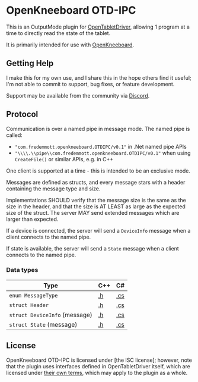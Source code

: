 # OpenKneeboard OTD-IPC

This is an OutputMode plugin for [OpenTabletDriver], allowing 1 program at a time to directly read the state of the tablet.

It is primarily intended for use with [OpenKneeboard].

## Getting Help

I make this for my own use, and I share this in the hope others find it useful; I'm not able to commit to support, bug fixes, or feature development.    

Support may be available from the community via [Discord].

## Protocol

Communication is over a named pipe in message mode. The named pipe is called:
- `"com.fredemmott.openkneeboard.OTDIPC/v0.1"` in .Net named pipe APIs
- `"\\\\.\\pipe\\com.fredemmott.openkneeboard.OTDIPC/v0.1"` when using `CreateFile()` or similar APIs, e.g. in C++

One client is supported at a time - this is intended to be an exclusive mode.

Messages are defined as structs, and every message stars with a header containing the message type and size.

Implementations SHOULD verify that the message size is the same as the size in the header, and that the size is AT LEAST as large as the expected size of the struct. The server MAY send extended messages which are larger than expected.

If a device is connected, the server will send a `DeviceInfo` message when a client connects to the named pipe.

If state is available, the server will send a `State` message when a client connects to the named pipe.

### Data types

| Type | C++ | C# |
|------|-----|----|
| `enum MessageType` | [.h](include/OTD-IPC/MessageType.h) | [.cs](OTDIPC/MessageType.cs) |
| `struct Header` | [.h](include/OTD-IPC/Header.h) | [.cs](OTDIPC/Header.cs) |
| `struct DeviceInfo` (message) | [.h](include/OTD-IPC/DeviceInfo.h) | [.cs](OTDIPC/DeviceInfo.cs) |
| `struct State` (message) | [.h](include/OTD-IPC/State.h) | [.cs](OTDIPC/State.cs) |

## License

OpenKneeboard OTD-IPC is licensed under [the ISC license]; however, note that the plugin uses interfaces defined in OpenTabletDriver itself, which are licensed under [their own terms](OpenTabletDriver-LICENSE), which may apply to the plugin as a whole.

[Discord]: https://go.openkneeboard.com/discord
[OpenKneeboard]: https://github.com/OpenKneeboard/OpenKneeboard
[OpenTabletDriver]: https://opentabletdriver.net/
